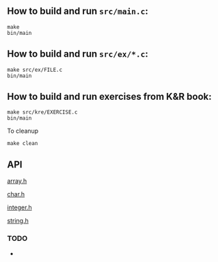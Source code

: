 ## How to build and run `src/main.c`:
```
make
bin/main
```

## How to build and run `src/ex/*.c`:
```
make src/ex/FILE.c
bin/main
```

## How to build and run exercises from K&R book:
```
make src/kre/EXERCISE.c
bin/main
```

To cleanup
```
make clean
```

## API

[array.h](https://github.com/tksasha/c/blob/main/include/array.h)

[char.h](https://github.com/tksasha/c/blob/main/include/char.h)

[integer.h](https://github.com/tksasha/c/blob/main/include/integer.h)

[string.h](https://github.com/tksasha/c/blob/main/include/string.h)

### TODO
-
